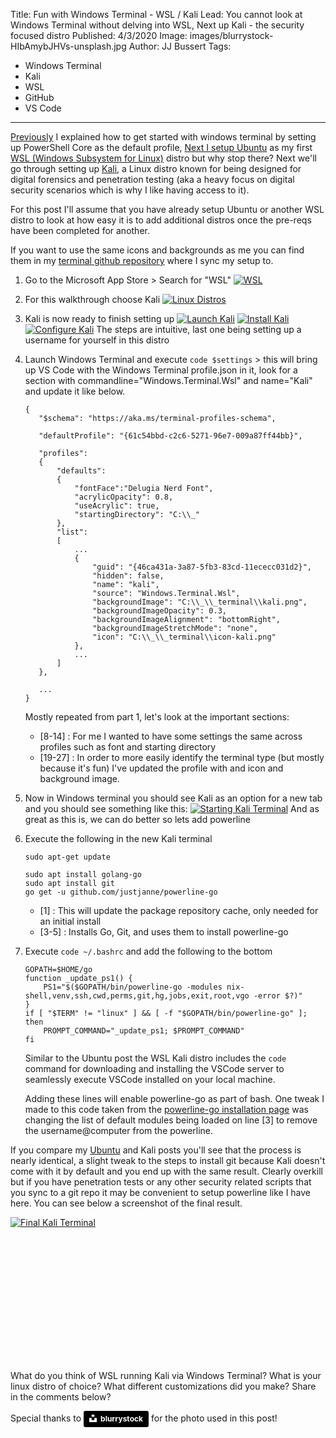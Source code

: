 Title: Fun with Windows Terminal - WSL / Kali
Lead: You cannot look at Windows Terminal without delving into WSL, Next up Kali - the security focused distro
Published: 4/3/2020
Image: images/blurrystock-HIbAmybJHVs-unsplash.jpg
Author: JJ Bussert
Tags:
 - Windows Terminal
 - Kali
 - WSL
 - GitHub
 - VS Code
---
[Previously](/posts/fun-with-windows-terminal-getting-started.html) I explained how to get started with windows terminal by setting up PowerShell Core as the default profile, [Next I setup Ubuntu](/posts/fun-with-windows-terminal-wsl-ubuntu.html) as my first [WSL (Windows Subsystem for Linux)](https://en.wikipedia.org/wiki/Windows_Subsystem_for_Linux) distro but why stop there?  Next we'll go through setting up [Kali](https://en.wikipedia.org/wiki/Kali_Linux), a Linux distro known for being designed for digital forensics and penetration testing (aka a heavy focus on digital security scenarios which is why I like having access to it).  

For this post I'll assume that you have already setup Ubuntu or another WSL distro to look at how easy it is to add additional distros once the pre-reqs have been completed for another.

If you want to use the same icons and backgrounds as me you can find them in my [terminal github repository](https://github.com/JJBussert/terminal) where I sync my setup to.

1. Go to the Microsoft App Store > Search for "WSL"
    [![WSL](/images/posts/fun-with-windows-terminal/appstore-wsl.png "WSL")](/images/posts/fun-with-windows-terminal/appstore-wsl.png)
    
2. For this walkthrough choose Kali
    [![Linux Distros](/images/posts/fun-with-windows-terminal/appstore-distros.png "Linux Distros")](/images/posts/fun-with-windows-terminal/appstore-distros.png)

3. Kali is now ready to finish setting up
    [![Launch Kali](/images/posts/fun-with-windows-terminal/kali-launch.png "Launch Kali")](/images/posts/fun-with-windows-terminal/kali-launch.png)
    [![Install Kali](/images/posts/fun-with-windows-terminal/kali-install.png "Install Kali")](/images/posts/fun-with-windows-terminal/kali-install.png)
    [![Configure Kali](/images/posts/fun-with-windows-terminal/kali-configure.png "Configure Kali")](/images/posts/fun-with-windows-terminal/kali-configure.png)
    The steps are intuitive, last one being setting up a username for yourself in this distro

5. Launch Windows Terminal and execute `code $settings` > this will bring up VS Code with the Windows Terminal profile.json in it, look for a section with commandline="Windows.Terminal.Wsl" and name="Kali" and update it like below.
    <pre class='language-json line-numbers'><code>{
      "$schema": "https://aka.ms/terminal-profiles-schema",

      "defaultProfile": "{61c54bbd-c2c6-5271-96e7-009a87ff44bb}",

      "profiles":
      {
          "defaults":
          {
              "fontFace":"Delugia Nerd Font",
              "acrylicOpacity": 0.8,
              "useAcrylic": true,
              "startingDirectory": "C:\\_"
          },
          "list":
          [
              ...
              {
                  "guid": "{46ca431a-3a87-5fb3-83cd-11ececc031d2}",
                  "hidden": false,
                  "name": "kali",
                  "source": "Windows.Terminal.Wsl",
                  "backgroundImage": "C:\\_\\_terminal\\kali.png",
                  "backgroundImageOpacity": 0.3,
                  "backgroundImageAlignment": "bottomRight",
                  "backgroundImageStretchMode": "none",
                  "icon": "C:\\_\\_terminal\\icon-kali.png"
              },
              ...
          ]
      },

      ...
   }</code></pre>

    Mostly repeated from part 1, let's look at the important sections:
    * [8-14] : For me I wanted to have some settings the same across profiles such as font and starting directory
    * [19-27] : In order to more easily identify the terminal type (but mostly because it's fun) I've updated the profile with and icon and background image.

6. Now in Windows terminal you should see Kali as an option for a new tab and you should see something like this:
    [![Starting Kali Terminal](/images/posts/fun-with-windows-terminal/kali-terminal-start.png "Starting Kali Terminal")](/images/posts/fun-with-windows-terminal/kali-terminal-start.png)
    And as great as this is, we can do better so lets add powerline

7. Execute the following in the new Kali terminal
    <pre class='language-bash line-numbers'><code>sudo apt-get update 

   sudo apt install golang-go
   sudo apt install git
   go get -u github.com/justjanne/powerline-go</code></pre>

    * [1] : This will update the package repository cache, only needed for an initial install
    * [3-5] : Installs Go, Git, and uses them to install powerline-go

8. Execute `code ~/.bashrc` and add the following to the bottom
    <pre class='language-powershell line-numbers'><code>GOPATH=$HOME/go
   function _update_ps1() {
       PS1="$($GOPATH/bin/powerline-go -modules nix-shell,venv,ssh,cwd,perms,git,hg,jobs,exit,root,vgo -error $?)"
   }
   if [ "$TERM" != "linux" ] && [ -f "$GOPATH/bin/powerline-go" ]; then
       PROMPT_COMMAND="_update_ps1; $PROMPT_COMMAND"
   fi</code></pre>
   Similar to the Ubuntu post the WSL Kali distro includes the `code` command for downloading and installing the VSCode server to seamlessly execute VSCode installed on your local machine.

   Adding these lines will enable powerline-go as part of bash.  One tweak I made to this code taken from the [powerline-go installation page](https://github.com/justjanne/powerline-go) was changing the list of default modules being loaded on line [3] to remove the username@computer from the powerline.

If you compare my [Ubuntu](/posts/fun-with-windows-terminal-wsl-ubuntu.html) and Kali posts you'll see that the process is nearly identical, a slight tweak to the steps to install git because Kali doesn't come with it by default and you end up with the same result.  Clearly overkill but if you have penetration tests or any other security related scripts that you sync to a git repo it may be convenient to setup powerline like I have here.  You can see below a screenshot of the final result.

<div style="padding-bottom: 200px">

[![Final Kali Terminal](/images/posts/fun-with-windows-terminal/kali-terminal.png "Final Kali Terminal")](/images/posts/fun-with-windows-terminal/kali-terminal.png)  

</div>

What do you think of WSL running Kali via Windows Terminal? What is your linux distro of choice? What different customizations did you make?  Share in the comments below?

Special thanks to <a style="background-color:black;color:white;text-decoration:none;padding:4px 6px;font-family:-apple-system, BlinkMacSystemFont, &quot;San Francisco&quot;, &quot;Helvetica Neue&quot;, Helvetica, Ubuntu, Roboto, Noto, &quot;Segoe UI&quot;, Arial, sans-serif;font-size:12px;font-weight:bold;line-height:1.2;display:inline-block;border-radius:3px" href="https://unsplash.com/@blurrystock?utm_medium=referral&amp;utm_campaign=photographer-credit&amp;utm_content=creditBadge" target="_blank" rel="noopener noreferrer" title="Download free do whatever you want high-resolution photos from blurrystock"><span style="display:inline-block;padding:2px 3px"><svg xmlns="http://www.w3.org/2000/svg" style="height:12px;width:auto;position:relative;vertical-align:middle;top:-2px;fill:white" viewBox="0 0 32 32"><title>unsplash-logo</title><path d="M10 9V0h12v9H10zm12 5h10v18H0V14h10v9h12v-9z"></path></svg></span><span style="display:inline-block;padding:2px 3px">blurrystock</span></a> for the photo used in this post!